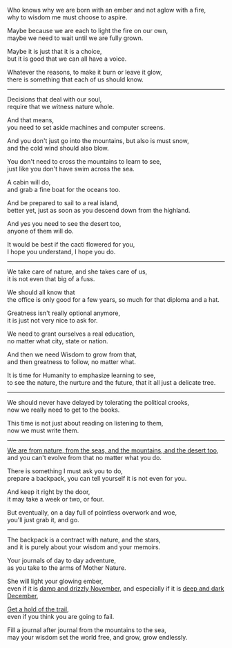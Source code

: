Who knows why we are born with an ember and not aglow with a fire,\
why to wisdom me must choose to aspire.

Maybe because we are each to light the fire on our own,\
maybe we need to wait until we are fully grown.

Maybe it is just that it is a choice,\
but it is good that we can all have a voice.

Whatever the reasons, to make it burn or leave it glow,\
there is something that each of us should know.

---

Decisions that deal with our soul,\
require that we witness nature whole.

And that means,\
you need to set aside machines and computer screens.

And you don't just go into the mountains, but also is must snow,\
and the cold wind should also blow.

You don't need to cross the mountains to learn to see,\
just like you don't have swim across the sea.

A cabin will do,\
and grab a fine boat for the oceans too.

And be prepared to sail to a real island,\
better yet, just as soon as you descend down from the highland.

And yes you need to see the desert too,\
anyone of them will do.

It would be best if the cacti flowered for you,\
I hope you understand, I hope you do.

---

We take care of nature, and she takes care of us,\
it is not even that big of a fuss.

We should all know that\
the office is only good for a few years, so much for that diploma and a hat.

Greatness isn't really optional anymore,\
it is just not very nice to ask for.

We need to grant ourselves a real education,\
no matter what city, state or nation.

And then we need Wisdom to grow from that,\
and then greatness to follow, no matter what.

It is time for Humanity to emphasize learning to see,\
to see the nature, the nurture and the future, that it all just a delicate tree.

---

We should never have delayed by tolerating the political crooks,\
now we really need to get to the books.

This time is not just about reading on listening to them,\
now we must write them.

---

[We are from nature, from the seas, and the mountains, and the desert too](https://www.youtube.com/watch?v=A41CQzqUj8c),\
and you can't evolve from that no matter what you do.

There is something I must ask you to do,\
prepare a backpack, you can tell yourself it is not even for you.

And keep it right by the door,\
it may take a week or two, or four.

But eventually, on a day full of pointless overwork and woe,\
you'll just grab it, and go.

---

The backpack is a contract with nature, and the stars,\
and it is purely about your wisdom and your memoirs.

Your journals of day to day adventure,\
as you take to the arms of Mother Nature.

She will light your glowing ember,\
even if it is [damp and drizzly November](https://youtu.be/2pY3DztEa4U?t=83), and especially if it is [deep and dark December](https://www.youtube.com/watch?v=ntHOqosgBYQ),

[Get a hold of the trail](https://www.youtube.com/watch?v=hPSvdKTEZug),\
even if you think you are going to fail.

Fill a journal after journal from the mountains to the sea,\
may your wisdom set the world free, and grow, grow endlessly.
